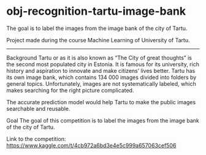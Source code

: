 # obj-recognition-tartu-image-bank
The goal is to label the images from the image bank of the city of Tartu.

Project made during the course Machine Learning of University of Tartu.
____________________
Background
Tartu or as it is also known as “The City of great thoughts” is the second most populated city in Estonia. It is famous for its university, rich history and aspiration to innovate and make citizens’ lives better.
Tartu has its own image bank, which contains 134 000 images divided into folders by general topics. Unfortunately, images are not systematically labeled, which makes searching for the right picture complicated.

The accurate prediction model would help Tartu to make the public images searchable and reusable.

Goal
The goal of this competition is to label the images from the image bank of the city of Tartu.

Link to the competition: https://www.kaggle.com/t/4cb972a6bd3e4e5c999a657063cef506
